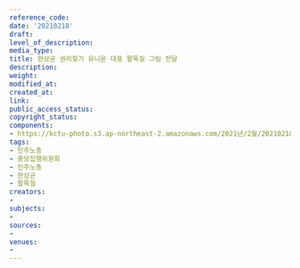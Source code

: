 ```yaml
---
reference_code: 
date: '20210218'
draft: 
level_of_description: 
media_type: 
title: 한상균 권리찾기 유니온 대표 팔뚝질 그림 전달
description: 
weight: 
modified_at: 
created_at: 
link: 
public_access_status: 
copyright_status: 
components:
- https://kctu-photo.s3.ap-northeast-2.amazonaws.com/2021년/2월/20210218-한상균+권리찾기+유니온+대표+팔뚝질+그림+전달_민주노총_중앙집행위원회_민주노총_한상균_팔뚝질/_5D40844.jpg
tags:
- 민주노총
- 중앙집행위원회
- 민주노총
- 한상균
- 팔뚝질
creators:
- 
subjects:
- 
sources:
- 
venues:
- 
---
```

